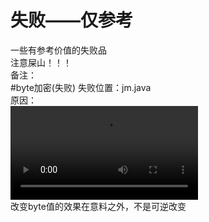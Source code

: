# 失败——仅参考
一些有参考价值的失败品
<br>
注意屎山！！！
<br>
备注：
<br>
#byte加密(失败)
失败位置：jm.java
<br>
原因：
<br><video src="/resources/1.webm" type="video/webm"></video>
<br>
改变byte值的效果在意料之外，不是可逆改变
